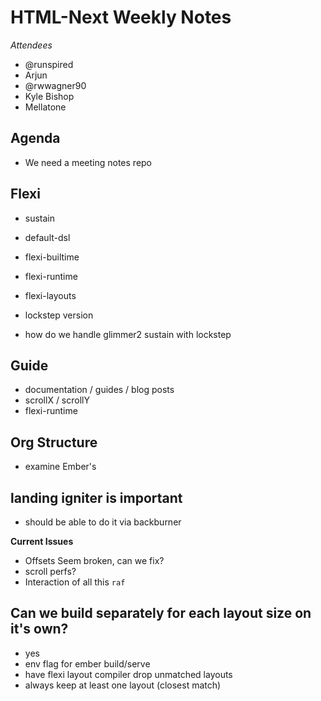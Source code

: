 # HTML-Next Weekly Notes

*Attendees*

- @runspired
- Arjun
- @rwwagner90
- Kyle Bishop
- Mellatone

## Agenda

- We need a meeting notes repo

## Flexi

- sustain
- default-dsl
- flexi-builtime
- flexi-runtime
- flexi-layouts

- lockstep version 
- how do we handle glimmer2 sustain with lockstep

## Guide

- documentation / guides / blog posts
- scrollX / scrollY
- flexi-runtime

## Org Structure

- examine Ember's

## landing igniter is important

- should be able to do it via backburner

**Current Issues**

- Offsets Seem broken, can we fix?
- scroll perfs?
- Interaction of all this `raf`

## Can we build separately for each layout size on it's own?

- yes
- env flag for ember build/serve
- have flexi layout compiler drop unmatched layouts
- always keep at least one layout (closest match)


